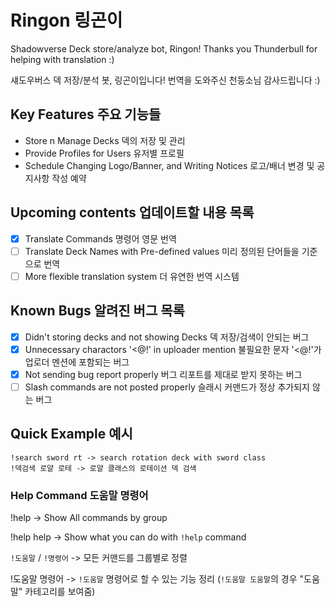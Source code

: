 # Ringon 링곤이

Shadowverse Deck store/analyze bot, Ringon! Thanks you Thunderbull for helping with translation :)

섀도우버스 덱 저장/분석 봇, 링곤이입니다! 번역을 도와주신 천둥소님 감사드립니다 :)

## Key Features 주요 기능들

* Store n Manage Decks 덱의 저장 및 관리
* Provide Profiles for Users 유저별 프로필
* Schedule Changing Logo/Banner, and Writing Notices 로고/배너 변경 및 공지사항 작성 예약

## Upcoming contents 업데이트할 내용 목록

 - [x] Translate Commands 명령어 영문 번역
 - [ ] Translate Deck Names with Pre-defined values 미리 정의된 단어들을 기준으로 번역
 - [ ] More flexible translation system 더 유연한 번역 시스템

## Known Bugs 알려진 버그 목록

 - [x] Didn't storing decks and not showing Decks 덱 저장/검색이 안되는 버그
 - [x] Unnecessary charactors '<@!' in uploader mention 불필요한 문자 '<@!'가 업로더 멘션에 포함되는 버그
 - [x] Not sending bug report properly 버그 리포트를 제대로 받지 못하는 버그
 - [ ] Slash commands are not posted properly 슬래시 커맨드가 정상 추가되지 않는 버그

## Quick Example 예시

```
!search sword rt -> search rotation deck with sword class
!덱검색 로얄 로테 -> 로얄 클래스의 로테이션 덱 검색
```

### Help Command 도움말 명령어

!help -> Show All commands by group

!help help -> Show what you can do with `!help` command

`!도움말` / `!명령어` -> 모든 커맨드를 그룹별로 정렬

!도움말 명령어 -> `!도움말` 명령어로 할 수 있는 기능 정리 (`!도움말 도움말`의 경우 "도움말" 카테고리를 보여줌)
